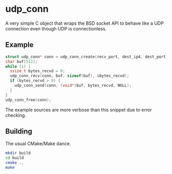 # udp_conn

A very simple C object that wraps the BSD socket API to behave like a UDP
connection even though UDP is connectionless.

## Example

```c
struct udp_conn* conn = udp_conn_create(recv_port, dest_ip4, dest_port);
char buf[512];
while (1) {
  ssize_t bytes_recvd = 0;
  udp_conn_recv(conn, buf, sizeof(buf), &bytes_recvd);
  if (bytes_recvd > 0) {
    udp_conn_send(conn, (void*)buf, bytes_recvd, NULL);
  }
}
udp_conn_free(conn);
```

The example sources are more verbose than this snippet due to error checking.

## Building

The usual CMake/Make dance.

```sh
mkdir build
cd build
cmake ..
make
```
